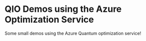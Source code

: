 # QIO Demos using the Azure Optimization Service
Some small demos using the Azure Quantum optimization service!

